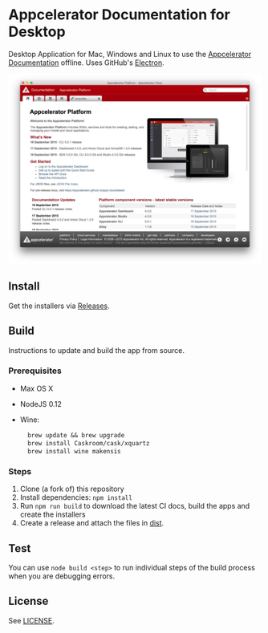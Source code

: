 # Appcelerator Documentation for Desktop
Desktop Application for Mac, Windows and Linux to use the [Appcelerator Documentation](http://docs.appcelerator.com) offline. Uses GitHub's [Electron](http://electron.atom.io/).

![screenshot](screenshot.png)

## Install

Get the installers via [Releases](https://github.com/appcelerator-developer-relations/appc-docs-desktop/releases).

## Build
Instructions to update and build the app from source.

### Prerequisites

* Max OS X
* NodeJS 0.12
* Wine:
	
		brew update && brew upgrade
		brew install Caskroom/cask/xquartz
		brew install wine makensis

### Steps

1. Clone (a fork of) this repository
2. Install dependencies: `npm install`
3. Run `npm run build` to download the latest CI docs, build the apps and create the installers
4. Create a release and attach the files in [dist](dist).

## Test
You can use `node build <step>` to run individual steps of the build process when you are debugging errors.

## License
See [LICENSE](LICENSE).